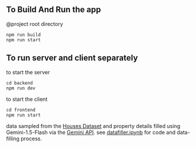 ## To Build And Run the app

@project root directory
```
npm run build
npm run start
```

## To run server and client separately

to start the server
```
cd backend
npm run dev
```

to start the client
```
cd frontend
npm run start
```

data sampled from the [Houses Dataset](https://github.com/emanhamed/Houses-dataset) and property details filled using Gemini-1.5-Flash via the [Gemini API](https://ai.google.dev/). see [datafiller.ipynb](datafiller.ipynb) for code and data-filling process.
